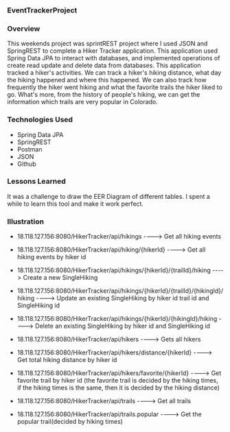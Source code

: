 ### EventTrackerProject

### Overview
This weekends project was sprintREST project where I used JSON and SpringREST to complete a Hiker Tracker application.
This application used Spring Data JPA to interact with databases, and implemented operations of create read update and delete data from databases.
This application tracked a hiker's activities. We can track a hiker's hiking distance, what day the hiking happened and where this happened. We can also track how frequently the hiker went hiking and what the favorite trails the hiker liked to go. What's more, from the history of people's hiking, we can get the information which trails are very popular in Colorado.

### Technologies Used
* Spring Data JPA
* SpringREST
* Postman
* JSON
* Github

### Lessons Learned
It was a challenge to draw the EER Diagram of different tables. I spent a while to learn this tool and make it work perfect.

### Illustration
* 18.118.127.156:8080/HikerTracker/api/hikings ----> Get all hiking events

* 18.118.127.156:8080/HikerTracker/api/hiking/{hikerId} ----> Get all hiking events by hiker id

* 18.118.127.156:8080/HikerTracker/api/hikings/{hikerId}/{trailId}/hiking ----> Create a new SingleHiking

* 18.118.127.156:8080/HikerTracker/api/hikings/{hikerId}/{trailId}/{hikingId}/hiking ----> Update an existing SingleHiking by hiker id trail id and SingleHiking id

* 18.118.127.156:8080/HikerTracker/api/hikings/{hikerId}/{hikingId}/hiking ----> Delete an existing SingleHiking by hiker id and SingleHiking id

* 18.118.127.156:8080/HikerTracker/api/hikers ----> Gets all hikers

* 18.118.127.156:8080/HikerTracker/api/hikers/distance/{hikerId} ----> Get total hiking distance by hiker id

* 18.118.127.156:8080/HikerTracker/api/hikers/favorite/{hikerId} ----> Get favorite trail by hiker id (the favorite trail is decided by the hiking times, if the hiking times is the same, then it is decided by the hiking distance)

* 18.118.127.156:8080/HikerTracker/api/trails ----> Get all trails

* 18.118.127.156:8080/HikerTracker/api/trails.popular ----> Get the popular trail(decided by hiking times)
